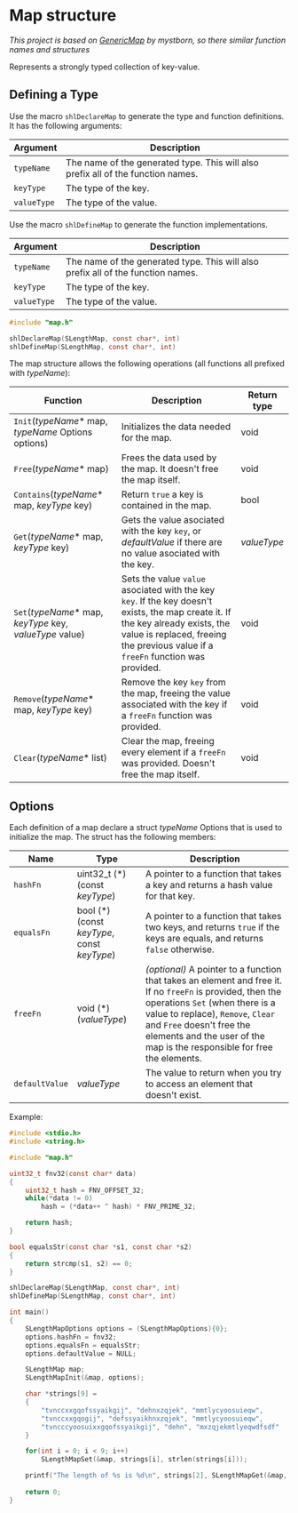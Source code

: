 # Map structure
_This project is based on [GenericMap](https://github.com/mystborn/GenericMap) by mystborn, so there similar function names and structures_

Represents a strongly typed collection of key-value.

## Defining a Type
Use the macro `shlDeclareMap` to generate the type and function definitions. It has the following arguments:

| Argument | Description |
| --- | --- |
| `typeName` | The name of the generated type. This will also prefix all of the function names. |
| `keyType` | The type of the key. |
| `valueType` | The type of the value. |

Use the macro `shlDefineMap` to generate the function implementations.

| Argument | Description |
| --- | --- |
| `typeName` | The name of the generated type. This will also prefix all of the function names. |
| `keyType` | The type of the key. |
| `valueType` | The type of the value. |

```c
#include "map.h"

shlDeclareMap(SLengthMap, const char*, int)
shlDefineMap(SLengthMap, const char*, int)
```

The map structure allows the following operations (all functions all prefixed with _typeName_):

| Function | Description | Return type |
| --- | --- | --- |
| `Init`(_typeName_* map, _typeName_ Options options) | Initializes the data needed for the map. | void |
| `Free`(_typeName_* map) | Frees the data used by the map. It doesn't free the map itself. | void |
| `Contains`(_typeName_* map, _keyType_ key) | Return `true` a key is contained in the map. | bool |
| `Get`(_typeName_* map, _keyType_ key) | Gets the value asociated with the key `key`, or _defaultValue_ if there are no value asociated with the key. | _valueType_ |
| `Set`(_typeName_* map, _keyType_ key, _valueType_ value) | Sets the value `value` asociated with the key `key`. If the key doesn't exists, the map create it. If the key already exists, the value is replaced, freeing the previous value if a `freeFn` function was provided.  | void |
| `Remove`(_typeName_* map, _keyType_ key) | Remove the key `key` from the map, freeing the value associated with the key if a `freeFn` function was provided.  | void |
| `Clear`(_typeName_* list) | Clear the map, freeing every element if a `freeFn` was provided. Doesn't free the map itself. | void |

## Options

Each definition of a map declare a struct _typeName_ Options that is used to initialize the map. The struct has the following members:

| Name | Type | Description |
| --- | --- | --- |
| `hashFn` | uint32_t (*)(const _keyType_) | A pointer to a function that takes a key and returns a hash value for that key. |
| `equalsFn` | bool (*)(const _keyType_, const _keyType_) | A pointer to a function that takes two keys, and returns `true` if the keys are equals, and returns `false` otherwise. |
| `freeFn` | void (*)(_valueType_) | _(optional)_ A pointer to a function that takes an element and free it. If no `freeFn` is provided, then the operations `Set` (when there is a value to replace), `Remove`, `Clear` and `Free` doesn't free the elements and the user of the map is the responsible for free the elements. |
| `defaultValue` | _valueType_ | The value to return when you try to access an element that doesn't exist. |

Example:
```c
#include <stdio.h>
#include <string.h>

#include "map.h"

uint32_t fnv32(const char* data) 
{
    uint32_t hash = FNV_OFFSET_32;
    while(*data != 0)
        hash = (*data++ ^ hash) * FNV_PRIME_32;

    return hash;
}

bool equalsStr(const char *s1, const char *s2)
{
    return strcmp(s1, s2) == 0;
}

shlDeclareMap(SLengthMap, const char*, int)
shlDefineMap(SLengthMap, const char*, int)

int main()
{
    SLengthMapOptions options = (SLengthMapOptions){0};
    options.hashFn = fnv32;
    options.equalsFn = equalsStr;
    options.defaultValue = NULL;

    SLengthMap map;
    SLengthMapInit(&map, options);

    char *strings[9] = 
    { 
        "tvnccxxgqofssyaikgij", "dehnxzqjek", "mmtlycyoosuieqw",
        "tvnccxxgqogij", "defssyaikhnxzqjek", "mmtlycyoosuieqw",
        "tvncccyoosuixxgqofssyaikgij", "dehn", "mxzqjekmtlyeqwdfsdf"
    }

    for(int i = 0; i < 9; i++)
        SLengthMapSet(&map, strings[i], strlen(strings[i]));

    printf("The length of %s is %d\n", strings[2], SLengthMapGet(&map, strings[2]));
    
    return 0;
}
```